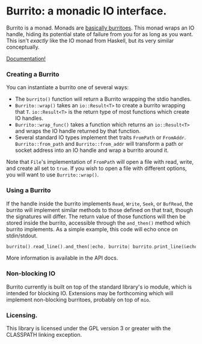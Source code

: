 # Burrito: a monadic IO interface.

Burrito is a monad. Monads are [basically burritoes](). This monad wraps an IO
handle, hiding its potential state of failure from you for as long as you want.
This isn't _exactly_ like the IO monad from Haskell, but its very similar
conceptually.

[Documentation!](https://withoutboats.github.io/burrito/)

### Creating a Burrito

You can instantiate a burrito one of several ways:

* The `burrito()` function will return a Burrito wrapping the stdio handles.
* `Burrito::wrap()` takes an `io::Result<T>` to create a burrito wrapping that
`T`. `io::Result<T>` is the return type of most functions which create IO
handles.
* `Burrito::wrap_func()` takes a function which returns an `io::Result<T>` and
wraps the IO handle returned by that function.
* Several standard IO types implement thet traits `FromPath` or `FromAddr`.
`Burrito::from_path` and `Burrito::from_addr` will transform a path or socket
address into an IO handle and wrap a burrito around it.

Note that `File`'s implementation of `FromPath` will open a file with read,
write, and create all set to `true`. If you wish to open a file with different
options, you will want to use `Burrito::wrap()`.

### Using a Burrito

If the handle inside the burrito implements `Read`, `Write`, `Seek`, or
`BufRead`, the burrito will implement similar methods to those defined on that
trait, though the signatures will differ. The return value of those functions
will then be stored inside the burrito, accessible through the `and_then()`
method which burrito implements. As a simple example, this code will echo once
on stdin/stdout.

```rust
burrito().read_line().and_then(|echo, burrito| burrito.print_line(&echo));
```

More information is available in the API docs.

### Non-blocking IO

Burrito currently is built on top of the standard library's io module, which
is intended for blocking IO. Extensions may be forthcoming which will implement
non-blocking burritoes, probably on top of `mio`.

### Licensing.

This library is licensed under the GPL version 3 or greater with the CLASSPATH
linking exception.
